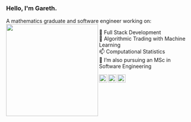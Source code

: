 ### Hello, I'm Gareth.
<p align="left">
A mathematics graduate and software engineer working on:
 <img align="left" width="250px" height="250px" src="https://user-images.githubusercontent.com/77687273/230731969-877a3c2a-7f3e-4cdd-997c-250c26496c40.png">

🌱 Full Stack Development 
  <br>
 🔭 Algorithmic Trading with Machine Learning 
  <br>
 📫 Computational Statistics 
  <br>
 💼 I’m also pursuing an MSc in Software Engineering
  
<a href="https://www.linkedin.com/in/garethhaagman">
  <img align="left" alt="LinkedIn" width="22px" src="https://cdn.jsdelivr.net/npm/simple-icons@3.1.0/icons/linkedin.svg" />
</a>
<a href="mailto:garethhaagman@gmail.com">
  <img align="left" alt="'Gmail" width="22px" src="https://cdn.jsdelivr.net/npm/simple-icons@3.1.0/icons/gmail.svg" />
</a>
<a href="https://www.kaggle.com/garethhaagman">
  <img align="left" alt="Kaggle" width="22px" src="https://cdn.jsdelivr.net/npm/simple-icons@3.1.0/icons/kaggle.svg" />
</a>
 </p>
  
<br>
<br>
